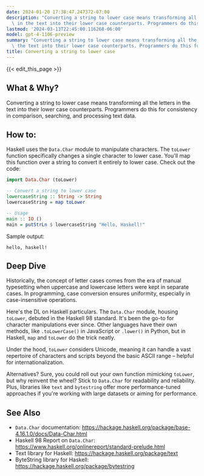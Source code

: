 ```yaml
---
date: 2024-01-20 17:38:47.247372-07:00
description: "Converting a string to lower case means transforming all the letters\
  \ in the text into their lower case counterparts. Programmers do this for consistency\u2026"
lastmod: '2024-03-13T22:45:00.116268-06:00'
model: gpt-4-1106-preview
summary: "Converting a string to lower case means transforming all the letters in\
  \ the text into their lower case counterparts. Programmers do this for consistency\u2026"
title: Converting a string to lower case
---
```


{{< edit_this_page >}}

## What & Why?

Converting a string to lower case means transforming all the letters in the text into their lower case counterparts. Programmers do this for consistency in comparison, searching, and processing text data.

## How to:

Haskell uses the `Data.Char` module to manipulate characters. The `toLower` function specifically changes a single character to lower case. You'll map this function over a string to convert it entirely to lower case. Check out the code:

```haskell
import Data.Char (toLower)

-- Convert a string to lower case
lowercaseString :: String -> String
lowercaseString = map toLower

-- Usage
main :: IO ()
main = putStrLn $ lowercaseString "Hello, Haskell!"
```

Sample output:

```
hello, haskell!
```

## Deep Dive

Historically, the concept of letter cases comes from the era of manual typesetting when uppercase and lowercase letters were kept in separate cases. In programming, case conversion ensures uniformity, especially in case-insensitive operations.

Here's the DL on Haskell particulars. The `Data.Char` module, housing `toLower`, debuted in the Haskell 98 standard. It's been the go-to for character manipulations ever since. Other languages have their own methods, like `.toLowerCase()` in JavaScript or `.lower()` in Python, but in Haskell, `map` and `toLower` do the trick neatly.

Under the hood, `toLower` considers Unicode, meaning it can handle a vast repertoire of characters and scripts beyond the basic ASCII range – helpful for internationalization.

Alternatives? Sure, you could roll out your own function mimicking `toLower`, but why reinvent the wheel? Stick to `Data.Char` for readability and reliability. Plus, libraries like `text` and `bytestring` offer more performance-tuned approaches if you're working with large datasets or aiming for performance.

## See Also

- `Data.Char` documentation: https://hackage.haskell.org/package/base-4.16.1.0/docs/Data-Char.html
- Haskell 98 Report on `Data.Char`: https://www.haskell.org/onlinereport/standard-prelude.html
- Text library for Haskell: https://hackage.haskell.org/package/text
- ByteString library for Haskell: https://hackage.haskell.org/package/bytestring
